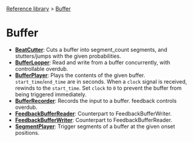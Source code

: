 [Reference library](../index.md) > [Buffer](index.md)

# Buffer

- **[BeatCutter](beatcutter/index.md)**: Cuts a buffer into segment_count segments, and stutters/jumps with the given probabilities.
- **[BufferLooper](bufferlooper/index.md)**: Read and write from a buffer concurrently, with controllable overdub.
- **[BufferPlayer](bufferplayer/index.md)**: Plays the contents of the given buffer. `start_time`/`end_time` are in seconds. When a `clock` signal is received, rewinds to the `start_time`.  Set `clock` to `0` to prevent the buffer from being triggered immediately.
- **[BufferRecorder](bufferrecorder/index.md)**: Records the input to a buffer. feedback controls overdub.
- **[FeedbackBufferReader](feedbackbufferreader/index.md)**: Counterpart to FeedbackBufferWriter.
- **[FeedbackBufferWriter](feedbackbufferwriter/index.md)**: Counterpart to FeedbackBufferReader.
- **[SegmentPlayer](segmentplayer/index.md)**: Trigger segments of a buffer at the given onset positions.
